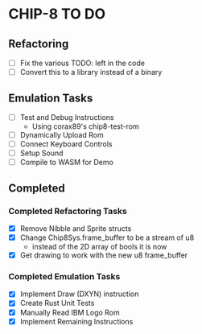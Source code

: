 # CHIP-8 TO DO

## Refactoring

- [ ] Fix the various TODO: left in the code
- [ ] Convert this to a library instead of a binary

## Emulation Tasks

- [ ] Test and Debug Instructions
  - Using corax89's chip8-test-rom
- [ ] Dynamically Upload Rom
- [ ] Connect Keyboard Controls
- [ ] Setup Sound
- [ ] Compile to WASM for Demo

## Completed

### Completed Refactoring Tasks

- [x] Remove Nibble and Sprite structs
- [x] Change Chip8Sys.frame_buffer to be a stream of u8
  - instead of the 2D array of bools it is now
- [x] Get drawing to work with the new u8 frame_buffer

### Completed Emulation Tasks

- [x] Implement Draw (DXYN) instruction
- [x] Create Rust Unit Tests
- [x] Manually Read IBM Logo Rom
- [x] Implement Remaining Instructions
